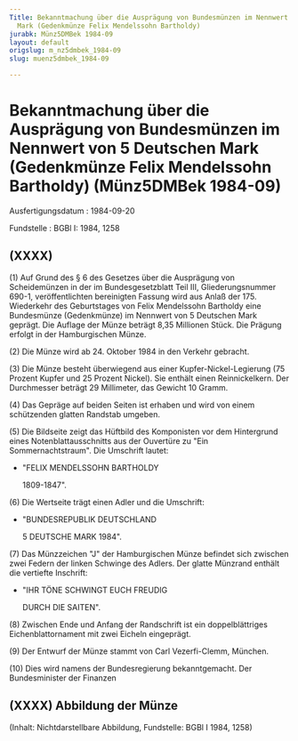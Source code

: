 ```yaml
---
Title: Bekanntmachung über die Ausprägung von Bundesmünzen im Nennwert von 5 Deutschen
  Mark (Gedenkmünze Felix Mendelssohn Bartholdy)
jurabk: Münz5DMBek 1984-09
layout: default
origslug: m_nz5dmbek_1984-09
slug: muenz5dmbek_1984-09

---
```


# Bekanntmachung über die Ausprägung von Bundesmünzen im Nennwert von 5 Deutschen Mark (Gedenkmünze Felix Mendelssohn Bartholdy) (Münz5DMBek 1984-09)

Ausfertigungsdatum
:   1984-09-20

Fundstelle
:   BGBl I: 1984, 1258



## (XXXX)

(1) Auf Grund des § 6 des Gesetzes über die Ausprägung von
Scheidemünzen in der im Bundesgesetzblatt Teil III, Gliederungsnummer
690-1, veröffentlichten bereinigten Fassung wird aus Anlaß der 175.
Wiederkehr des Geburtstages von Felix Mendelssohn Bartholdy eine
Bundesmünze (Gedenkmünze) im Nennwert von 5 Deutschen Mark geprägt.
Die Auflage der Münze beträgt 8,35 Millionen Stück. Die Prägung
erfolgt in der Hamburgischen Münze.

(2) Die Münze wird ab 24. Oktober 1984 in den Verkehr gebracht.

(3) Die Münze besteht überwiegend aus einer Kupfer-Nickel-Legierung
(75 Prozent Kupfer und 25 Prozent Nickel). Sie enthält einen
Reinnickelkern. Der Durchmesser beträgt 29 Millimeter, das Gewicht 10
Gramm.

(4) Das Gepräge auf beiden Seiten ist erhaben und wird von einem
schützenden glatten Randstab umgeben.

(5) Die Bildseite zeigt das Hüftbild des Komponisten vor dem
Hintergrund eines Notenblattausschnitts aus der Ouvertüre zu "Ein
Sommernachtstraum". Die Umschrift lautet:

*   "FELIX MENDELSSOHN BARTHOLDY

    1809-1847".




(6) Die Wertseite trägt einen Adler und die Umschrift:

*   "BUNDESREPUBLIK DEUTSCHLAND

    5 DEUTSCHE MARK 1984".




(7) Das Münzzeichen "J" der Hamburgischen Münze befindet sich zwischen
zwei Federn der linken Schwinge des Adlers. Der glatte Münzrand
enthält die vertiefte Inschrift:

*   "IHR TÖNE SCHWINGT EUCH FREUDIG

    DURCH DIE SAITEN".




(8) Zwischen Ende und Anfang der Randschrift ist ein doppelblättriges
Eichenblattornament mit zwei Eicheln eingeprägt.

(9) Der Entwurf der Münze stammt von Carl Vezerfi-Clemm, München.

(10) Dies wird namens der Bundesregierung bekanntgemacht.
Der Bundesminister der Finanzen


## (XXXX) Abbildung der Münze

(Inhalt: Nichtdarstellbare Abbildung,
Fundstelle: BGBl I 1984, 1258)

